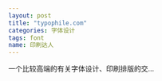```yaml
---
layout: post
title: "typophile.com"
categories: 字体设计
tags: font
name: 印刷达人
---
```



一个比较高端的有关字体设计、印刷排版的交...

